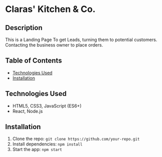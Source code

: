 # Claras' Kitchen & Co.

## Description

This is a Landing Page To get Leads, turning them to potential customers. Contacting the business owner to place orders.

## Table of Contents

- [Technologies Used](#technologies-used)
- [Installation](#installation)

## Technologies Used

- HTML5, CSS3, JavaScript (ES6+)
- React, Node.js

## Installation

1. Clone the repo: `git clone https://github.com/your-repo.git`
2. Install dependencies: `npm install`
3. Start the app: `npm start`
